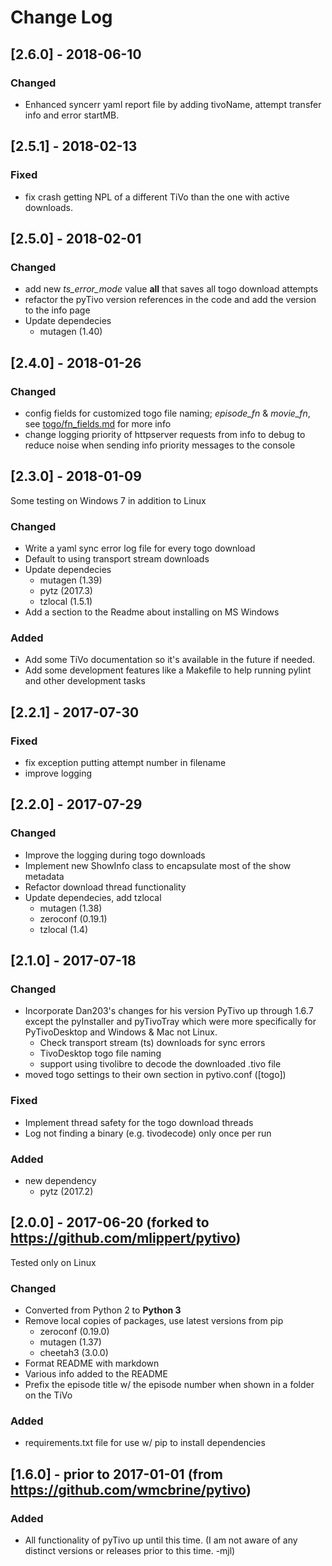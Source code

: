# Change Log

## [2.6.0] - 2018-06-10

### Changed

- Enhanced syncerr yaml report file by adding tivoName, attempt transfer info
  and error startMB.

## [2.5.1] - 2018-02-13

### Fixed

- fix crash getting NPL of a different TiVo than the one with active downloads.

## [2.5.0] - 2018-02-01

### Changed

- add new _ts_error_mode_ value **all** that saves all togo download attempts
- refactor the pyTivo version references in the code and add the version to
  the info page
- Update dependecies
    - mutagen (1.40)


## [2.4.0] - 2018-01-26

### Changed

- config fields for customized togo file naming; _episode_fn_ &  _movie_fn_,
  see [togo/fn_fields.md](./plugins/togo/fn_fields.md) for more info
- change logging priority of httpserver requests from info to debug to reduce
  noise when sending info priority messages to the console

## [2.3.0] - 2018-01-09

Some testing on Windows 7 in addition to Linux

### Changed

- Write a yaml sync error log file for every togo download
- Default to using transport stream downloads
- Update dependecies
    - mutagen (1.39)
    - pytz (2017.3)
    - tzlocal (1.5.1)
- Add a section to the Readme about installing on MS Windows

### Added

- Add some TiVo documentation so it's available in the future if needed.
- Add some development features like a Makefile to help running pylint and
  other development tasks

## [2.2.1] - 2017-07-30

### Fixed

- fix exception putting attempt number in filename
- improve logging

## [2.2.0] - 2017-07-29

### Changed

- Improve the logging during togo downloads
- Implement new ShowInfo class to encapsulate most of the show metadata
- Refactor download thread functionality
- Update dependecies, add tzlocal
    - mutagen (1.38)
    - zeroconf (0.19.1)
    - tzlocal (1.4)

## [2.1.0] - 2017-07-18

### Changed

- Incorporate Dan203's changes for his version PyTivo up through 1.6.7 except the
  pyInstaller and pyTivoTray which were more specifically for PyTivoDesktop and
  Windows & Mac not Linux.
    - Check transport stream (ts) downloads for sync errors
    - TivoDesktop togo file naming
    - support using tivolibre to decode the downloaded .tivo file
- moved togo settings to their own section in pytivo.conf ([togo])

### Fixed

- Implement thread safety for the togo download threads
- Log not finding a binary (e.g. tivodecode) only once per run

### Added

- new dependency
    - pytz (2017.2)


## [2.0.0] - 2017-06-20 (forked to https://github.com/mlippert/pytivo)

Tested only on Linux

### Changed

- Converted from Python 2 to **Python 3**
- Remove local copies of packages, use latest versions from pip
    - zeroconf (0.19.0)
    - mutagen (1.37)
    - cheetah3 (3.0.0)
- Format README with markdown
- Various info added to the README
- Prefix the episode title w/ the episode number when shown in a folder on the TiVo

### Added

- requirements.txt file for use w/ pip to install dependencies

## [1.6.0] - prior to 2017-01-01 (from https://github.com/wmcbrine/pytivo)

### Added

- All functionality of pyTivo up until this time. (I am not aware of any distinct
  versions or releases prior to this time. -mjl)
